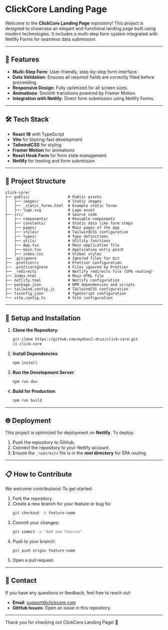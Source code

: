 # ClickCore Landing Page

Welcome to the **ClickCore Landing Page** repository! This project is designed to showcase an elegant and functional landing page built using modern technologies. It includes a multi-step form system integrated with Netlify Forms for seamless data submission.

---

## 🚀 Features

- **Multi-Step Form**: User-friendly, step-by-step form interface.
- **Data Validation**: Ensures all required fields are correctly filled before proceeding.
- **Responsive Design**: Fully optimized for all screen sizes.
- **Animations**: Smooth transitions powered by Framer Motion.
- **Integration with Netlify**: Direct form submission using Netlify Forms.

---

## 🛠️ Tech Stack

- **React 18** with TypeScript
- **Vite** for blazing-fast development
- **TailwindCSS** for styling
- **Framer Motion** for animations
- **React Hook Form** for form state management
- **Netlify** for hosting and form submission

---

## 📂 Project Structure

```plaintext
click-core/
├── public/                 # Public assets
│   ├── images/             # Static images
│   ├── _static_forms.html  # Example static forms
│   ├── logo.svg            # Logo asset
├── src/                    # Source code
│   ├── components/         # Reusable components
│   ├── constants/          # Static data like form steps
│   ├── pages/              # Main pages of the app
│   ├── styles/             # TailwindCSS configuration
│   ├── types/              # Type definitions
│   ├── utils/              # Utility functions
│   ├── App.tsx             # Main application file
│   ├── main.tsx            # Application entry point
│   ├── index.css           # Global styles
├── .gitignore              # Ignored files for Git
├── .prettierrc             # Prettier configuration
├── .prettierignore         # Files ignored by Prettier
├── _redirects              # Netlify redirects file (SPA routing)
├── index.html              # Main HTML file
├── netlify.toml            # Netlify configuration
├── package.json            # NPM dependencies and scripts
├── tailwind.config.js      # TailwindCSS configuration
├── tsconfig.json           # TypeScript configuration
└── vite.config.ts          # Vite configuration
```

---

## 🚧 Setup and Installation

1. **Clone the Repository**:
   ```bash
   git clone https://github.com/mykhail-druz/click-core.git
   cd click-core
   ```

2. **Install Dependencies**:
   ```bash
   npm install
   ```

3. **Run the Development Server**:
   ```bash
   npm run dev
   ```

4. **Build for Production**:
   ```bash
   npm run build
   ```

---

## 🌐 Deployment

This project is optimized for deployment on **Netlify**. To deploy:

1. Push the repository to GitHub.
2. Connect the repository to your Netlify account.
3. Ensure the `_redirects` file is in the **root directory** for SPA routing.

---

## 📋 How to Contribute

We welcome contributions! To get started:

1. Fork the repository.
2. Create a new branch for your feature or bug fix:
   ```bash
   git checkout -b feature-name
   ```
3. Commit your changes:
   ```bash
   git commit -m "Add new feature"
   ```
4. Push to your branch:
   ```bash
   git push origin feature-name
   ```
5. Open a pull request.

---

## 📧 Contact

If you have any questions or feedback, feel free to reach out:

- **Email**: support@clickcore.com
- **GitHub Issues**: Open an issue in this repository.

---

Thank you for checking out ClickCore Landing Page! 🎉
